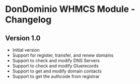 # DonDominio WHMCS Module - Changelog

## Version 1.0
* Initial version
* Support for register, transfer, and renew domains
* Support to check and modify DNS Servers
* Support to check and modify Gluerecords
* Support to get and modify domain contacts
* Support to get the authcode from registrar